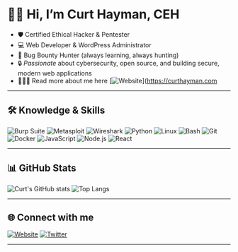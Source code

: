 # ✌🏾 Hi, I’m Curt Hayman, CEH

- 🛡️ Certified Ethical Hacker & Pentester
- 💻 Web Developer & WordPress Administrator
- 🐞 Bug Bounty Hunter (always learning, always hunting)
- 🔒 *Passionate* about cybersecurity, open source, and building secure, modern web applications
- 👨🏽‍💻 Read more about me here [![Website](https://img.shields.io/badge/Website-curthayman.com-blue?style=flat-square&logo=google-chrome)](https://curthayman.com

---

## 🛠️ Knowledge & Skills

![Burp Suite](https://img.shields.io/badge/Burp%20Suite-ff6600?style=for-the-badge&logo=burpsuite&logoColor=white)
![Metasploit](https://img.shields.io/badge/Metasploit-3e8eeb?style=for-the-badge&logo=metasploit&logoColor=white)
![Wireshark](https://img.shields.io/badge/Wireshark-1679a7?style=for-the-badge&logo=wireshark&logoColor=white)
![Python](https://img.shields.io/badge/Python-3776AB?style=for-the-badge&logo=python&logoColor=white)
![Linux](https://img.shields.io/badge/Linux-FCC624?style=for-the-badge&logo=linux&logoColor=black)
![Bash](https://img.shields.io/badge/Bash-4EAA25?style=for-the-badge&logo=gnubash&logoColor=white)
![Git](https://img.shields.io/badge/Git-F05032?style=for-the-badge&logo=git&logoColor=white)
![Docker](https://img.shields.io/badge/Docker-2496ED?style=for-the-badge&logo=docker&logoColor=white)
![JavaScript](https://img.shields.io/badge/JavaScript-F7DF1E?style=for-the-badge&logo=javascript&logoColor=black)
![Node.js](https://img.shields.io/badge/Node.js-339933?style=for-the-badge&logo=nodedotjs&logoColor=white)
![React](https://img.shields.io/badge/React-20232A?style=for-the-badge&logo=react&logoColor=61DAFB)

---

## 📊 GitHub Stats

![Curt's GitHub stats](https://github-readme-stats.vercel.app/api?username=curthayman&show_icons=true&theme=dark)
![Top Langs](https://github-readme-stats.vercel.app/api/top-langs/?username=curthayman&layout=compact&theme=dark)

---

## 🌐 Connect with me

[![Website](https://img.shields.io/badge/Website-curthayman.com-blue?style=flat-square&logo=google-chrome)](https://curthayman.com)
[![Twitter](https://img.shields.io/badge/Twitter-@curthayman-1DA1F2?style=flat-square&logo=twitter&logoColor=white)](https://twitter.com/curthayman)

---
